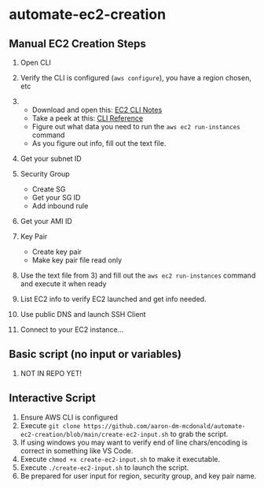 # automate-ec2-creation

## Manual EC2 Creation Steps

1) Open CLI 
2) Verify the CLI is configured (`aws configure`), you have a region chosen, etc
3) 
    - Download and open this: [EC2 CLI Notes](https://github.com/aaron-dm-mcdonald/automate-ec2-creation/blob/main/ec2-notes.txt)
    - Take a peek at this: [CLI Reference](https://github.com/aaron-dm-mcdonald/automate-ec2-creation/blob/main/cli-reference.md)
    - Figure out what data you need to run the `aws ec2 run-instances` command
    - As you figure out info, fill out the text file. 

4) Get your subnet ID
5) Security Group
    - Create SG
    - Get your SG ID 
    - Add inbound rule
6) Get your AMI ID
7) Key Pair
    - Create key pair
    - Make key pair file read only
8) Use the text file from 3) and fill out the `aws ec2 run-instances` command and execute it when ready
9) List EC2 info to verify EC2 launched and get info needed. 
10) Use public DNS and launch SSH Client 
11) Connect to your EC2 instance...

## Basic script (no input or variables) 
1) NOT IN REPO YET! 

## Interactive Script
1) Ensure AWS CLI is configured
2) Execute `git clone https://github.com/aaron-dm-mcdonald/automate-ec2-creation/blob/main/create-ec2-input.sh` to grab the script. 
3) If using windows you may want to verify end of line chars/encoding is correct in something like VS Code. 
4) Execute `chmod +x create-ec2-input.sh` to make it executable. 
5) Execute `./create-ec2-input.sh` to launch the script. 
6) Be prepared for user input for region, security group, and key pair name. 